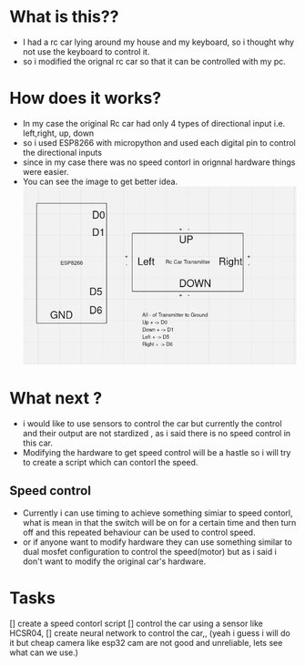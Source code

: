 # What is this??
- I had a rc car lying around my house and my keyboard, so i thought why not use the keyboard to control it.
- so i modified the orignal rc car so that it can be controlled with my pc.


# How does it works?
- In my case the original Rc car had only 4 types of directional input i.e. left,right, up, down
- so i used ESP8266 with micropython and used each digital pin to control the directional inputs
- since in my case there was no speed contorl  in orignnal hardware things were easier. 
- You can see the image to get better idea.
![alt text](<Screenshot from 2024-06-05 19-02-38.png>)


# What next ?
- i would like to use sensors to control the car but currently the control and their output are not stardized , as i said there is no speed control in this car.
- Modifying the hardware to get speed control will be a hastle so i will try to create a script which can contorl the speed.
## Speed control
- Currently i can use timing to achieve something simiar to speed contorl, what is mean in that the switch will be on for a certain time  and then turn off and this repeated behaviour can be used to control speed. 
- or if anyone want to  modify hardware they can use something similar to dual mosfet configuration to control the speed(motor) but as i said i don't want to modify the original car's hardware.


# Tasks
[] create a speed contorl script
[] control the car using a sensor like HCSR04, 
[] create neural network to control the car,, (yeah i guess i will do it but cheap camera like esp32 cam are not good and unreliable, lets see what can we use.)